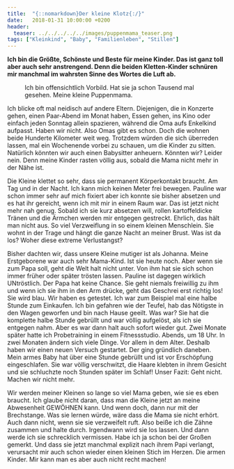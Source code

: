 ```yaml
---
title:  "{::nomarkdown}Der kleine Klotz{:/}"
date:   2018-01-31 10:00:00 +0200
header:
  teaser: ../../../../../images/puppenmama_teaser.png
tags: ["Kleinkind", "Baby", "Familienleben", "Stillen"]
---
```


**Ich bin die Größte, Schönste und Beste für meine Kinder. Das ist ganz toll aber auch sehr anstrengend. Denn die beiden Kletten-Kinder schnüren mir manchmal im wahrsten Sinne des Wortes die Luft ab.**

<figure>
  <img src="../../../../../images/puppenmama.png" alt="">
  <figcaption>Ich bin offensichtlich Vorbild. Hat sie ja schon Tausend mal gesehen. Meine kleine Puppenmama.</figcaption>
</figure>

Ich blicke oft mal neidisch auf andere Eltern. Diejenigen, die in Konzerte gehen, einen Paar-Abend im Monat haben, Essen gehen, ins Kino oder einfach jeden Sonntag allein spazieren, während die Oma aufs Enkelkind aufpasst. Haben wir nicht. Also Omas gibt es schon. Doch die wohnen beide Hunderte Kilometer weit weg. Trotzdem würden die sich überreden lassen, mal ein Wochenende vorbei zu schauen, um die Kinder zu sitten. Natürlich könnten wir auch einen Babysitter anheuern. Könnten wir? Leider nein. Denn meine Kinder rasten völlig aus, sobald die Mama nicht mehr in der Nähe ist.

Die Kleine klettet so sehr, dass sie permanent Körperkontakt braucht. Am Tag und in der Nacht. Ich kann mich keinen Meter frei bewegen. Pauline war schon immer sehr auf mich fixiert aber ich konnte sie bisher absetzen und es hat ihr gereicht, wenn ich mit mir in einem Raum war. Das ist jetzt nicht mehr nah genug. Sobald ich sie kurz absetzen will, rollen kartoffeldicke Tränen und die Ärmchen werden mir entgegen gestreckt. Ehrlich, das hält man nicht aus. So viel Verzweiflung in so einem kleinen Menschlein. Sie wohnt in der Trage und hängt die ganze Nacht an meiner Brust. Was ist da los? Woher diese extreme Verlustangst? 

Bisher dachten wir, dass unsere Kleine mutiger ist als Johanna. Meine Erstgeborene war auch sehr Mama-Kind. Ist sie heute noch. Aber wenn sie zum Papa soll, geht die Welt halt nicht unter. Von ihm hat sie sich schon immer früher oder später trösten lassen. Pauline ist dagegen wirklich UNtröstlich. Der Papa hat keine Chance. Sie geht niemals freiwillig zu ihm und wenn ich sie ihm in den Arm drücke, geht das Geschrei erst richtig los! Sie wird blau. Wir haben es getestet. Ich war zum Beispiel mal eine halbe Stunde zum Einkaufen. Ich bin gefahren wie der Teufel, hab das Nötigste in den Wagen geworfen und bin nach Hause geeilt. Was war? Sie hat die komplette halbe Stunde gebrüllt und war völlig aufgelöst, als ich sie entgegen nahm. Aber es war dann halt auch sofort wieder gut. Zwei Monate später hatte ich Probetraining in einem Fitnessstudio. Abends, um 18 Uhr. In zwei Monaten ändern sich viele Dinge. Vor allem in dem Alter. Deshalb haben wir einen neuen Versuch gestartet. Der ging gründlich daneben. Mein armes Baby hat über eine Stunde gebrüllt und ist vor Erschöpfung eingeschlafen. Sie war völlig verschwitzt, die Haare klebten in ihrem Gesicht und sie schluchzte noch Stunden später im Schlaf! Unser Fazit: Geht nicht. Machen wir nicht mehr.

Wir werden meiner Kleinen so lange so viel Mama geben, wie sie es eben braucht. Ich glaube nicht daran, dass man die Kleine jetzt an meine Abwesenheit GEWÖHNEN kann. Und wenn doch, dann nur mit der Brechstange. Was sie lernen würde, wäre dass die Mama sie nicht erhört. Auch dann nicht, wenn sie sie verzweifelt ruft. Also beiße ich die Zähne zusammen und halte durch. Irgendwann wird sie los lassen. Und dann werde ich sie schrecklich vermissen. Habe ich ja schon bei der Großen gemerkt. Und dass sie jetzt manchmal explizit nach ihrem Papi verlangt, verursacht mir auch schon wieder einen kleinen Stich im Herzen. Die armen Kinder. Mir kann man es aber auch nicht recht machen!




























